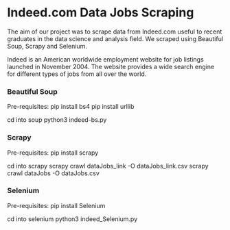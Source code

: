 # Indeed.com Data Jobs Scraping

The aim of our project was to scrape data from Indeed.com useful 
to recent graduates in the data science and analysis field. 
We scraped using Beautiful Soup, Scrapy and Selenium.

Indeed is an American worldwide employment website for job listings launched in November 2004. 
The website provides a wide search engine for different types of jobs from all over the world.

### Beautiful Soup
Pre-requisites:
pip install bs4
pip install urllib

cd into soup
python3 indeed-bs.py

### Scrapy
Pre-requisites:
pip install scrapy

cd into scrapy
scrapy crawl dataJobs_link -O dataJobs_link.csv
scrapy crawl dataJobs -O dataJobs.csv

### Selenium
Pre-requisites:
pip install Selenium

cd into selenium
python3 indeed_Selenium.py
